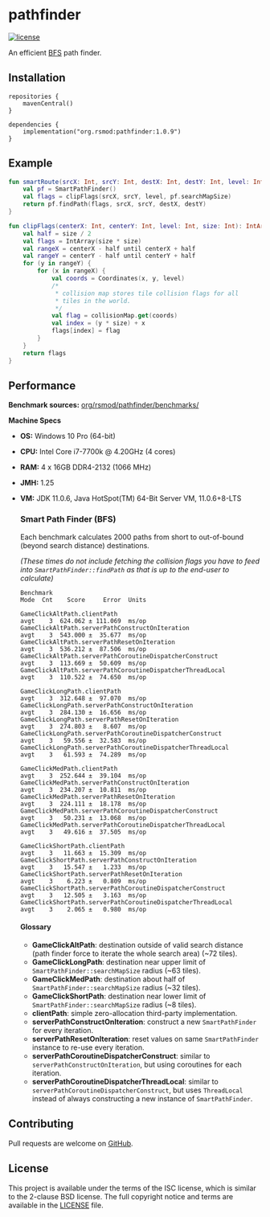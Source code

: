 # pathfinder
[![license][license-badge]][isc]

An efficient [BFS][bfs] path finder.

## Installation

```
repositories {
    mavenCentral()
}

dependencies {
    implementation("org.rsmod:pathfinder:1.0.9")
}
```

## Example

```kotlin
fun smartRoute(srcX: Int, srcY: Int, destX: Int, destY: Int, level: Int): Route {
    val pf = SmartPathFinder()
    val flags = clipFlags(srcX, srcY, level, pf.searchMapSize)
    return pf.findPath(flags, srcX, srcY, destX, destY)
}

fun clipFlags(centerX: Int, centerY: Int, level: Int, size: Int): IntArray {
    val half = size / 2
    val flags = IntArray(size * size)
    val rangeX = centerX - half until centerX + half
    val rangeY = centerY - half until centerY + half
    for (y in rangeY) {
        for (x in rangeX) {
            val coords = Coordinates(x, y, level)
            /*
             * collision map stores tile collision flags for all
             * tiles in the world.
             */
            val flag = collisionMap.get(coords)
            val index = (y * size) + x
            flags[index] = flag
        }
    }
    return flags
}
```

## Performance
**Benchmark sources:** [org/rsmod/pathfinder/benchmarks/][benchmark]

**Machine Specs**
- **OS:** Windows 10 Pro (64-bit)
- **CPU:** Intel Core i7-7700k @ 4.20GHz (4 cores)
- **RAM:** 4 x 16GB DDR4-2132 (1066 MHz)
- **JMH:** 1.25
- **VM:** JDK 11.0.6, Java HotSpot(TM) 64-Bit Server VM, 11.0.6+8-LTS

    ### Smart Path Finder (BFS)
    Each benchmark calculates 2000 paths from short to out-of-bound (beyond search distance) destinations.

    *(These times do not include fetching the collision flags you have to feed into `SmartPathFinder::findPath` as that is up to the end-user to calculate)*
    ```
    Benchmark                                                           Mode  Cnt    Score     Error  Units

    GameClickAltPath.clientPath                                         avgt    3  624.062 ± 111.069  ms/op
    GameClickAltPath.serverPathConstructOnIteration                     avgt    3  543.000 ±  35.677  ms/op
    GameClickAltPath.serverPathResetOnIteration                         avgt    3  536.212 ±  87.506  ms/op
    GameClickAltPath.serverPathCoroutineDispatcherConstruct             avgt    3  113.669 ±  50.609  ms/op
    GameClickAltPath.serverPathCoroutineDispatcherThreadLocal           avgt    3  110.522 ±  74.650  ms/op

    GameClickLongPath.clientPath                                        avgt    3  312.648 ±  97.070  ms/op
    GameClickLongPath.serverPathConstructOnIteration                    avgt    3  284.130 ±  16.656  ms/op
    GameClickLongPath.serverPathResetOnIteration                        avgt    3  274.803 ±   8.607  ms/op
    GameClickLongPath.serverPathCoroutineDispatcherConstruct            avgt    3   59.556 ±  32.583  ms/op
    GameClickLongPath.serverPathCoroutineDispatcherThreadLocal          avgt    3   61.593 ±  74.289  ms/op

    GameClickMedPath.clientPath                                         avgt    3  252.644 ±  39.104  ms/op
    GameClickMedPath.serverPathConstructOnIteration                     avgt    3  234.207 ±  10.811  ms/op
    GameClickMedPath.serverPathResetOnIteration                         avgt    3  224.111 ±  18.178  ms/op
    GameClickMedPath.serverPathCoroutineDispatcherConstruct             avgt    3   50.231 ±  13.068  ms/op
    GameClickMedPath.serverPathCoroutineDispatcherThreadLocal           avgt    3   49.616 ±  37.505  ms/op

    GameClickShortPath.clientPath                                       avgt    3   11.663 ±  15.309  ms/op
    GameClickShortPath.serverPathConstructOnIteration                   avgt    3   15.547 ±   1.233  ms/op
    GameClickShortPath.serverPathResetOnIteration                       avgt    3    6.223 ±   0.809  ms/op
    GameClickShortPath.serverPathCoroutineDispatcherConstruct           avgt    3   12.505 ±   3.163  ms/op
    GameClickShortPath.serverPathCoroutineDispatcherThreadLocal         avgt    3    2.065 ±   0.980  ms/op
    ```
    #### Glossary
    - **GameClickAltPath**: destination outside of valid search distance (path finder force to iterate the whole search area) (~72 tiles).
    - **GameClickLongPath**: destination near upper limit of `SmartPathFinder::searchMapSize` radius (~63 tiles).
    - **GameClickMedPath**: destination about half of `SmartPathFinder::searchMapSize` radius (~32 tiles).
    - **GameClickShortPath**: destination near lower limit of `SmartPathFinder::searchMapSize` radius (~8 tiles).
    - **clientPath**: simple zero-allocation third-party implementation.
    - **serverPathConstructOnIteration**: construct a new `SmartPathFinder` for every iteration.
    - **serverPathResetOnIteration**: reset values on same `SmartPathFinder` instance to re-use every iteration.
    - **serverPathCoroutineDispatcherConstruct**: similar to `serverPathConstructOnIteration`, but using coroutines for each iteration.
    - **serverPathCoroutineDispatcherThreadLocal**: similar to `serverPathCoroutineDispatcherConstruct`, but uses `ThreadLocal` instead of always constructing a new instance of `SmartPathFinder`.

## Contributing
Pull requests are welcome on [GitHub][github].

## License
This project is available under the terms of the ISC license, which is similar to the 2-clause BSD license. The full copyright notice and terms are available in the [LICENSE][license] file.

[isc]: https://opensource.org/licenses/ISC
[license]: https://github.com/rsmod/pathfinder/blob/master/LICENSE.md
[license-badge]: https://img.shields.io/badge/license-ISC-informational
[bfs]: https://en.wikipedia.org/wiki/Breadth-first_search
[github]: https://github.com/rsmod/pathfinder
[benchmark]: https://github.com/rsmod/pathfinder/blob/master/src/jmh/kotlin/org/rsmod/pathfinder/benchmarks
